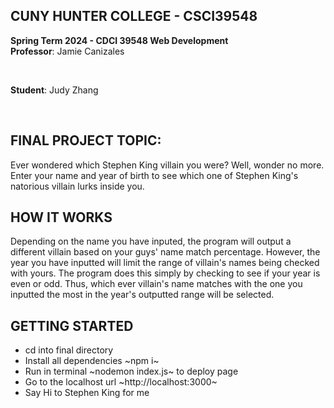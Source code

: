 ## CUNY HUNTER COLLEGE - CSCI39548
**Spring Term 2024 - CDCI 39548 Web Development**<br>
**Professor**: Jamie Canizales 

<br>

**Student**: Judy Zhang


<br>

## FINAL PROJECT TOPIC: 
Ever wondered which Stephen King villain you were? Well, wonder no more. Enter your name and year of birth to see which one of Stephen King's natorious villain lurks inside you.

## HOW IT WORKS
Depending on the name you have inputed, the program will output a different villain based on your guys' name match percentage. However, the year you have inputted will limit the range of villain's names being checked with yours. The program does this simply by checking to see if your year is even or odd. Thus, which ever villain's name matches with the one you inputted the most in the year's outputted range will be selected.

## GETTING STARTED
* cd into final directory
* Install all dependencies ~npm i~
* Run in terminal ~nodemon index.js~ to deploy page
* Go to the localhost url ~http://localhost:3000~
* Say Hi to Stephen King for me